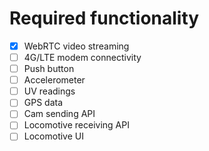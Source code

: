# Required functionality

- [x] WebRTC video streaming
- [ ] 4G/LTE modem connectivity
- [ ] Push button
- [ ] Accelerometer
- [ ] UV readings
- [ ] GPS data
- [ ] Cam sending API
- [ ] Locomotive receiving API
- [ ] Locomotive UI
